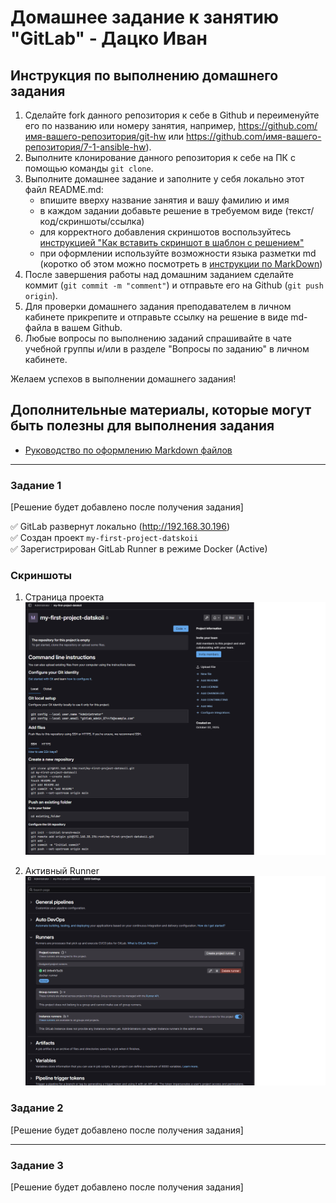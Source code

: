 # Домашнее задание к занятию "GitLab" - Дацко Иван

## Инструкция по выполнению домашнего задания

1. Сделайте fork данного репозитория к себе в Github и переименуйте его по названию или номеру занятия, например, https://github.com/имя-вашего-репозитория/git-hw или https://github.com/имя-вашего-репозитория/7-1-ansible-hw).
2. Выполните клонирование данного репозитория к себе на ПК с помощью команды `git clone`.
3. Выполните домашнее задание и заполните у себя локально этот файл README.md:
   - впишите вверху название занятия и вашу фамилию и имя
   - в каждом задании добавьте решение в требуемом виде (текст/код/скриншоты/ссылка)
   - для корректного добавления скриншотов воспользуйтесь [инструкцией "Как вставить скриншот в шаблон с решением"](https://github.com/netology-code/sys-pattern-homework/blob/main/screen-instruction.md)
   - при оформлении используйте возможности языка разметки md (коротко об этом можно посмотреть в [инструкции по MarkDown](https://github.com/netology-code/sys-pattern-homework/blob/main/md-instruction.md))
4. После завершения работы над домашним заданием сделайте коммит (`git commit -m "comment"`) и отправьте его на Github (`git push origin`).
5. Для проверки домашнего задания преподавателем в личном кабинете прикрепите и отправьте ссылку на решение в виде md-файла в вашем Github.
6. Любые вопросы по выполнению заданий спрашивайте в чате учебной группы и/или в разделе "Вопросы по заданию" в личном кабинете.

Желаем успехов в выполнении домашнего задания!

## Дополнительные материалы, которые могут быть полезны для выполнения задания

- [Руководство по оформлению Markdown файлов](https://gist.github.com/Jekins/2bf2d0638163f1294637#Code)

---

### Задание 1
[Решение будет добавлено после получения задания]

✅ GitLab развернут локально (http://192.168.30.196)  
✅ Создан проект `my-first-project-datskoii`  
✅ Зарегистрирован GitLab Runner в режиме Docker (Active)

### Скриншоты

1. Страница проекта  
   ![](screenshots/project.png)

2. Активный Runner  
   ![](screenshots/runner.png)

### Задание 2
[Решение будет добавлено после получения задания]

---

### Задание 3
[Решение будет добавлено после получения задания]
